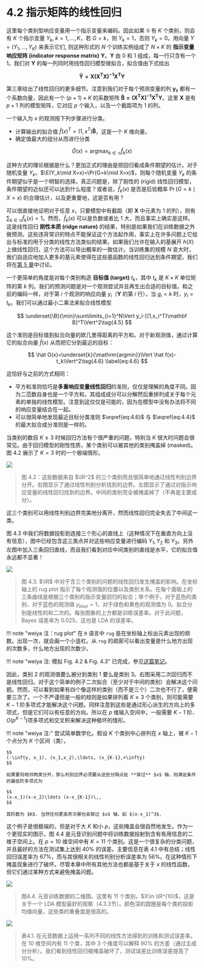 # 4.2 指示矩阵的线性回归

这里每个类别型响应变量用一个指示变量来编码。因此如果 $\mathcal G$ 有 $K$ 个类别，则会有 $K$ 个指示变量 $Y_k,\;k=1,\ldots,K$，若 $G=k$，则 $Y_k=1$，否则 $Y_k=0$。用向量 $Y=(Y_1,\ldots,Y_K)$ 来表示它们, 则这种形式的 $N$ 个训练实例组成了 $N\times K$ 的 **指示变量响应矩阵 (indicator response matrix)** $\mathbf Y$。$\mathbf Y$ 由 0 和 1 组成，每一行只含有一个 1。我们对 $\mathbf Y$ 的每一列同时用线性回归模型做拟合，拟合值由下式给出

$$
\mathbf{ \hat Y = {X(X^TX)^{-1}X^TY}} \tag{4.3}
$$

第三章给出了线性回归的更多细节。注意到我们对于每个预测变量的列 $\mathbf y_k$ 都有一个系数向量，因此有一个 $(p+1)\times K$ 的系数矩阵 $\mathbf{\hat B=(X^TX)^{-1}X^TY}$。这里 $\mathbf X$ 是有 $p+1$ 列的模型矩阵，它对应 $p$ 个输入，以及一个截距项为 1 的列。

一个输入为 $x$ 的观测按下列步骤进行分类。

- 计算输出的拟合值 $\hat f(x)^T=(1,x^T)\mathbf{\hat B}$，这是一个 $K$ 维向量。
- 确定值最大的组分从而进行分类

$$
\hat G(x)=\mathrm{argmax}_{k\in\mathcal G}\hat f_k(x)\tag{4.4}
\label{eq:4.4}
$$

这种方式的理论根据是什么？更加正式的理由是把回归看成条件期望的估计。对于随机变量 $Y_k$，$\E(Y_k\mid X=x)=\Pr(G=k\mid X=x)$，则每个随机变量 $Y_k$ 的条件期望似乎是一个明智的选择。真正问题是，除了刚性的 (rigid) 线性回归模型，条件期望的近似还可以达到什么程度？或者说，$\hat f_k(x)$ 是否是后验概率 $\Pr(G=k\mid X=x)$ 的合理估计，以及更重要地，这是否有用？

可以很直接地证明对于任意 $x$，只要模型中有截距（即 $\mathbf X$ 中元素为 1 的列），则有 $\sum_{k\in\mathcal G}\hat f_k(x)=1$。然而，$\hat f_k(x)$ 可以是负数或者比 1 大，而且事实上确实是这样。这是线性回归 **刚性本质 (ridge nature)** 的结果，特别是如果我们在训练数据之外做预测。这些违背常识的特点不能保证这个方法起作用，事实上在许多问题上它给出与标准的用于分类的线性方法类似的结果。如果我们允许在输入的基展开 $h(X)$ 上做线性回归，这个方法可以导出概率的一致估计。当训练集的规模 $N$ 变大时，我们自适应地加入更多的基元素使得在这些基函数的线性回归达到条件期望。我们将在[第 5 章](/05-Basis-Expansions-and-Regularization/5.1-Introduction/index.html)中讨论。

一个更简单的角度是对每个类别构造 **目标值 (target)** $t_k$，其中 $t_k$ 是 $K\times K$ 单位矩阵的第 $k$ 列。我们的预测问题是对一个观测尝试并且再生出合适的目标值。和之前的编码一样，对于第 $i$ 个观测的响应向量 $y_i$（$\mathbf Y$ 的第 $i$ 行），当 $g_i=k$ 时，$y_i=t_k$。我们可以通过最小二乘法来拟合线性模型

$$
\underset{\B}{\min}\sum\limits_{i=1}^N\Vert y_i-[(1,x_i^T)\mathbf B]^T\Vert^2\tag{4.5}
$$

这个准则是目标值到拟合向量的欧几里得距离的平方和。对于新观测值，通过计算它的拟合向量 $\hat f(x)$ 从而把它分到最近的目标：

$$
\hat G(x)=\underset{k}{\mathrm{argmin}}\Vert \hat f(x)-t_k\Vert^2\tag{4.6}
\label{eq:4.6}
$$

这恰好与之前的方式相同：

- 平方和准则恰巧是**多重响应变量线性回归**的准则，仅仅是理解的角度不同。因为二范数自身也是一个平方和，其组成成分可以分解然后重排列成关于每个元素的单独的线性模型。注意到这仅仅是可能的，因为在模型中没有办法将不同的响应变量结合在一起。
- 可以很简单地发现最近目标分类准则 $\eqref{eq:4.6}$ 与 $\eqref{eq:4.4}$ 的最大拟合成分准则是一样的。

<!--
，但是需要要求拟合值的和为 1。
-->


当类别的数目 $K\ge 3$ 时候回归方法有个很严重的问题，特别当 $K$ 很大时问题会很常见。由于回归模型的刚性性质，某个类别可以被其他的类别掩盖掉 (masked)。图 4.2 展示了 $K=3$ 时的一个极端情形。

![](../img/04/fig4.2.png)

> 图 4.2：这些数据来自 $\IR^2$ 的三个类别而且很简单地通过线性判别边界分开。右图显示了通过线性判别分析找到的边界。左图显示了通过对指示响应变量的线性回归找到的边界。中间的类别完全被掩盖掉了（不再是主要成分）。


这三个类别可以用线性判别边界完美地分离开，然而线性回归完全失去了中间这一类。

图 4.3 中我们将数据投影到连接三个形心的直线上（这种情况下在垂直方向上没有信息），图中已经包含这三类点并对这些响应变量进行编码 $Y_1,Y_2$ 和 $Y_3$。另外左图中加入三条回归直线，而且我们看到对应中间类别的直线是水平，它的拟合值永远都不显著！

![](../img/04/fig4.3.png)

> 图 4.3. $\IR$ 中对于含三个类别的问题的线性回归发生掩盖的影响。在坐标轴上的 rug plot 指示了每个观测值的位置以及类别关系。在每个面板上的三条曲线是根据三个类别的指示变量回归的拟合；举个例子，对于蓝色的类别，对于蓝色的观测值 $y_{blue}=1$，对于绿色和黄色的观测值为 0。拟合分别是线性的和二次的。每张图象的上方都是训练误差率。对于此问题，Bayes 误差率为 0.025，这也是 LDA 的误差率。

!!! note "weiya 注：rug plot"
    在 `R` 语言中 `rug` 是在坐标轴上标出元素出现的频数。出现一次，就会画一个小竖杠。从 `rug` 的疏密可以看出变量是什么地方出现的次数多，什么地方出现的次数少。

!!! note "weiya 注: 模拟 Fig. 4.2 & Fig. 4.3"
    已完成，参见[这篇笔记](../notes/LDA/sim-4-3/index.html)。

因此，类别 2 的观测值要么被分到类别 1 要么是类别 3。右图采用二次回归而不是线性回归。对于这个简单的例子二次拟合（至少对于中间的类别）会解决这个问题。然而，可以看到如果有四个像这样的类别（而不是三个）二次也不行了，便需要三次了。一个不严谨但是一般的规则是如果排列着 $K\ge 3$ 个类别，则可能需要 $K-1$ 阶多项式才能解决这个问题。同样注意到这些是通过形心派生的方向上的多项式，但是它们可以有任意的方向。所以在 $p$ 维输入空间中，一般需要 $K-1$ 阶、$O(p^{K-1})$项多项式和交叉积来解决这种极坏的情形。

!!! note "weiya 注:"
    尝试简单数学化。假设 $K$ 个类别中心排列在 $x$ 轴上，被 $K-1$ 个点分为 $K$ 个区间（类），

    $$
    (-\infty, x_1), (x_1,x_2),\ldots, (x_{K-1},+\infty)
    $$

    如果要将相邻两类分开，那么判别边界必须要从这些分隔点处 **穿过** $x$ 轴，则满足条件的最低阶多项式为

    $$
    (x-x_1)(x-x_2)\ldots (x-x_{K-1})\,,
    $$

    其阶数为 $K$. 当然任何更高奇次幂也会穿过 $x$ 轴，如 $(x-x_1)^3$.

这个例子是很极端的，但是对于大 $K$ 和小 $p$，这些掩盖会很自然地发生。作为一个更现实的图示，图 4.4 是元音识别问题中将训练数据投射到含有有用信息的二维子空间上。在 $p=10$ 维空间中有 $K=11$ 个类别。这是一个很复杂的分类问题，并且最好的方法在测试集上达到 40% 的误差。主要信息在表 4.1 中有总结；线性回归误差率为 67%，而与其很相关的线性判别分析误差率为 56%。在这种情形下掩盖现象进行了破坏。尽管本章中所有其他方法也都是基于关于 $x$ 的线性函数，但它们通过某种方式来避免掩盖问题。

![](../img/04/fig4.4.png)

> 图4.4. 元音训练数据的二维图。这里有 11 个类别，$X\in \IR^{10}$，这是关于一个 LDA 模型最好的观察（4.3.3节）。颜色深的圆圈是每个类的投影均值向量，这些类的重叠度是很高的。

![](../img/04/tab4.1.png)

> 表4.1. 在元音数据上运用一系列不同的线性方法得到的训练和测试误差率。在 10 维空间内有 11 个类，其中 3 个维度可以解释 90% 的方差（通过主成分分析）。我们看到线性回归被掩盖破坏了，测试误差比训练误差提高了 10%。

